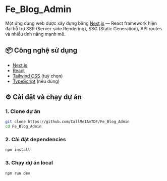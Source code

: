 # Fe_Blog_Admin

Một ứng dụng web được xây dựng bằng [Next.js](https://nextjs.org/) — React framework hiện đại hỗ trợ SSR (Server-side Rendering), SSG (Static Generation), API routes và nhiều tính năng mạnh mẽ.

## 📦 Công nghệ sử dụng

- [Next.js](https://nextjs.org/)
- [React](https://reactjs.org/)
- [Tailwind CSS](https://tailwindcss.com/) (tuỳ chọn)
- [TypeScript](https://www.typescriptlang.org/) (nếu dùng)

## ⚙️ Cài đặt và chạy dự án

### 1. Clone dự án

```bash
git clone https://github.com/CallMeIAmTDF/Fe_Blog_Admin
cd Fe_Blog_Admin
```
### 2. Cài đặt dependencies
```bash
npm install
```
### 3. Chạy dự án local
```bash
npm run dev
```


